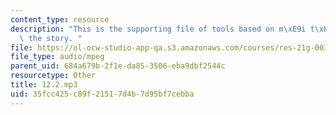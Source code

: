 ```yaml
---
content_type: resource
description: "This is the supporting file of tools based on m\xE9i t\xE0id\xE9 and\
  \ the story. "
file: https://ol-ocw-studio-app-qa.s3.amazonaws.com/courses/res-21g-003-learning-chinese-a-foundation-course-in-mandarin-spring-2011/35fcc425c89f21517d4b7d95bf7cebba_12.2.mp3
file_type: audio/mpeg
parent_uid: 684a679b-2f1e-da85-3506-eba9dbf2544c
resourcetype: Other
title: 12.2.mp3
uid: 35fcc425-c89f-2151-7d4b-7d95bf7cebba
---
```

